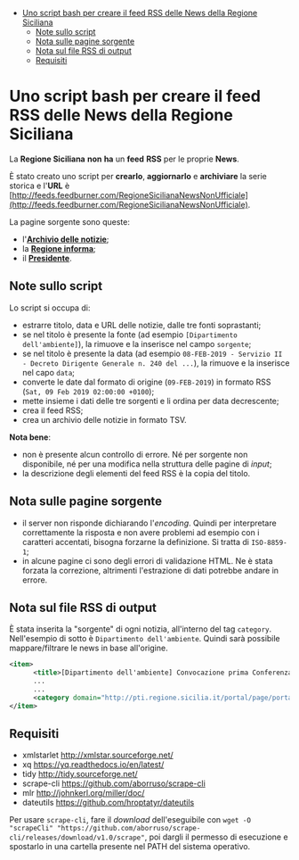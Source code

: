 <!-- TOC -->

- [Uno script bash per creare il feed RSS delle News della Regione Siciliana](#uno-script-bash-per-creare-il-feed-rss-delle-news-della-regione-siciliana)
    - [Note sullo script](#note-sullo-script)
    - [Nota sulle pagine sorgente](#nota-sulle-pagine-sorgente)
    - [Nota sul file RSS di output](#nota-sul-file-rss-di-output)
    - [Requisiti](#requisiti)

<!-- /TOC -->

# Uno script bash per creare il feed RSS delle News della Regione Siciliana

La **Regione Siciliana** **non** **ha** un **feed** **RSS** per le proprie **News**. 

È stato creato uno script per **crearlo**, **aggiornarlo** e **archiviare** la serie storica e l'**URL** è [http://feeds.feedburner.com/RegioneSicilianaNewsNonUfficiale](http://feeds.feedburner.com/RegioneSicilianaNewsNonUfficiale).

La pagine sorgente sono queste:

- l'[**Archivio delle notizie**](http://pti.regione.sicilia.it/portal/page/portal/PIR_PORTALE/PIR_Servizi/PIR_News?_piref857_3677299_857_3677298_3677298.strutsAction=/news.do&stepNews=archivio);
- la [**Regione informa**](http://pti.regione.sicilia.it/portal/page/portal/PIR_PORTALE/PIR_ArchivioLaRegioneInforma);
- il [**Presidente**](http://pti.regione.sicilia.it/portal/page/portal/PIR_PORTALE/PIR_IlPresidente/PIR_Archivio).

## Note sullo script

Lo script si occupa di:

- estrarre titolo, data e URL delle notizie, dalle tre fonti soprastanti;
- se nel titolo è presente la fonte (ad esempio `[Dipartimento dell'ambiente]`), la rimuove e la inserisce nel campo `sorgente`;
- se nel titolo è presente la data (ad esempio `08-FEB-2019 - Servizio II - Decreto Dirigente Generale n. 240 del ...`), la rimuove e la inserisce nel capo `data`;
- converte le date dal formato di origine (`09-FEB-2019`) in formato RSS (`Sat, 09 Feb 2019 02:00:00 +0100`);
- mette insieme i dati delle tre sorgenti e li ordina per data decrescente;
- crea il feed RSS;
- crea un archivio delle notizie in formato TSV.

**Nota bene**:

- non è presente alcun controllo di errore. Né per sorgente non disponibile, né per una modifica nella struttura delle pagine di _input_;
- la descrizione degli elementi del feed RSS è la copia del titolo.

## Nota sulle pagine sorgente

- il server non risponde dichiarando l'_encoding_. Quindi per interpretare correttamente la risposta e non avere problemi ad esempio con i caratteri accentati, bisogna forzarne la definizione. Si tratta di `ISO-8859-1`;
- in alcune pagine ci sono degli errori di validazione HTML. Ne è stata forzata la correzione, altrimenti l'estrazione di dati potrebbe andare in errore.

## Nota sul file RSS di output

È stata inserita la "sorgente" di ogni notizia, all'interno del tag `category`. Nell'esempio di sotto è `Dipartimento dell'ambiente`. Quindi sarà possibile mappare/filtrare le news in base all'origine.

```xml
<item>
      <title>[Dipartimento dell'ambiente] Convocazione prima Conferenza di Servizi del 14 febbraio 2019 per il rilascio del Provvedimento Autorizzatorio Unico Regionale, ex art. 27-bis D.Lgs. 152/2016 e ss.mm.ii..</title>
      ...
      ...
      <category domain="http://pti.regione.sicilia.it/portal/page/portal/PIR_PORTALE/RSSspecs#source">Dipartimento dell'ambiente</category>
</item>
```

## Requisiti

- xmlstarlet http://xmlstar.sourceforge.net/
- xq https://yq.readthedocs.io/en/latest/
- tidy http://tidy.sourceforge.net/
- scrape-cli https://github.com/aborruso/scrape-cli
- mlr http://johnkerl.org/miller/doc/
- dateutils https://github.com/hroptatyr/dateutils

Per usare `scrape-cli`, fare il _download_ dell'eseguibile con `wget -O "scrapeCli" "https://github.com/aborruso/scrape-cli/releases/download/v1.0/scrape"`, poi dargli il permesso di esecuzione e spostarlo in una cartella presente nel PATH del sistema operativo.
